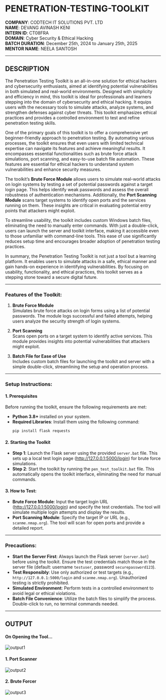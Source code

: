 # PENETRATION-TESTING-TOOLKIT

**COMPANY**: CODTECH IT SOLUTIONS PVT. LTD  
**NAME**: DEVANG AVINASH KENI  
**INTERN ID**: CT08FRA  
**DOMAIN**: Cyber Security & Ethical Hacking  
**BATCH DURATION**: December 25th, 2024 to January 25th, 2025  
**MENTOR NAME**: NEELA SANTOSH  

---

## DESCRIPTION

The Penetration Testing Toolkit is an all-in-one solution for ethical hackers and cybersecurity enthusiasts, aimed at identifying potential vulnerabilities in both simulated and real-world environments. Designed with simplicity and efficiency in mind, this toolkit is ideal for professionals and learners stepping into the domain of cybersecurity and ethical hacking. It equips users with the necessary tools to simulate attacks, analyze systems, and strengthen defenses against cyber threats. This toolkit emphasizes ethical practices and provides a controlled environment to test and refine penetration testing skills.

One of the primary goals of this toolkit is to offer a comprehensive yet beginner-friendly approach to penetration testing. By automating various processes, the toolkit ensures that even users with limited technical expertise can navigate its features and achieve meaningful results. It encompasses essential functionalities such as brute force attack simulations, port scanning, and easy-to-use batch file automation. These features are essential for ethical hackers to understand system vulnerabilities and enhance security measures.

The toolkit’s **Brute Force Module** allows users to simulate real-world attacks on login systems by testing a set of potential passwords against a target login page. This helps identify weak passwords and assess the overall robustness of authentication mechanisms. Additionally, the **Port Scanning Module** scans target systems to identify open ports and the services running on them. These insights are critical in evaluating potential entry points that attackers might exploit.

To streamline usability, the toolkit includes custom Windows batch files, eliminating the need to manually enter commands. With just a double-click, users can launch the server and toolkit interface, making it accessible even to those unfamiliar with command-line tools. This ease of use significantly reduces setup time and encourages broader adoption of penetration testing practices.

In summary, the Penetration Testing Toolkit is not just a tool but a learning platform. It enables users to simulate attacks in a safe, ethical manner and gain hands-on experience in identifying vulnerabilities. By focusing on usability, functionality, and ethical practices, this toolkit serves as a stepping stone toward a secure digital future.

---

### Features of the Toolkit:
1. **Brute Force Module**  
   Simulates brute force attacks on login forms using a list of potential passwords. The module logs successful and failed attempts, helping users analyze the security strength of login systems.

2. **Port Scanning**  
   Scans open ports on a target system to identify active services. This module provides insights into potential vulnerabilities that attackers might exploit.

3. **Batch File for Ease of Use**  
   Includes custom batch files for launching the toolkit and server with a simple double-click, streamlining the setup and operation process.

---

### Setup Instructions:

#### 1. Prerequisites
Before running the toolkit, ensure the following requirements are met:
- **Python 3.8+** installed on your system.
- **Required Libraries**: Install them using the following command:
  ```bash
  pip install flask requests
  ```

#### 2. Starting the Toolkit
- **Step 1**: Launch the Flask server using the provided `server.bat` file. This sets up a local test login page (http://127.0.0.1:5000/login) for brute force simulations.
- **Step 2**: Start the toolkit by running the `pen_test_toolkit.bat` file. This automatically opens the toolkit interface, eliminating the need for manual commands.

#### 3. How to Test:
- **Brute Force Module**: Input the target login URL (http://127.0.0.1:5000/login) and specify the test credentials. The tool will simulate multiple login attempts and display the results.
- **Port Scanning Module**: Specify the target IP or URL (e.g., `scanme.nmap.org`). The tool will scan for open ports and provide a detailed report.

---

### Precautions:
- **Start the Server First**: Always launch the Flask server (`server.bat`) before using the toolkit. Ensure the test credentials match those in the server file (default: username `testuser`, password `securepassword123`).
- **Test Responsibly**: Use only authorized or test targets (e.g., `http://127.0.0.1:5000/login` and `scanme.nmap.org`). Unauthorized testing is strictly prohibited.
- **Simulated Environment**: Perform tests in a controlled environment to avoid legal or ethical violations.
- **Batch File Convenience**: Utilize the batch files to simplify the process. Double-click to run, no terminal commands needed.

---

## OUTPUT

#### On Opening the Tool...
![output1](https://github.com/user-attachments/assets/8880d8d1-607a-422c-97fc-c3e8bbddf969)

#### 1. **Port Scanner**
![output2](https://github.com/user-attachments/assets/18b69d6e-4d04-4c36-bd66-5b76bc9473d6)

#### 2. **Brute Forcer**
![output3](https://github.com/user-attachments/assets/c61455b7-8ec7-4de8-84ae-64667bd98f3d)
